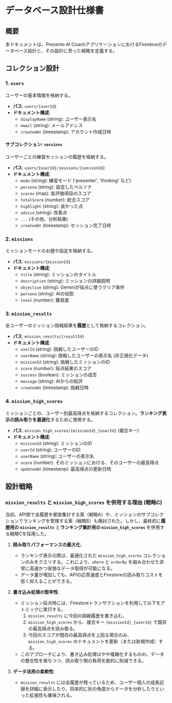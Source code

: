 # データベース設計仕様書

## 概要

本ドキュメントは、Prezento AI CoachアプリケーションにおけるFirestoreのデータベース設計と、その設計に至った戦略を定義する。

## コレクション設計

### 1. `users`

ユーザーの基本情報を格納する。

- **パス**: `users/{userId}`
- **ドキュメント構成**:
  - `displayName` (string): ユーザー表示名
  - `email` (string): メールアドレス
  - `createdAt` (timestamp): アカウント作成日時

#### サブコレクション: `sessions`

ユーザーごとの練習セッションの履歴を格納する。

- **パス**: `users/{userId}/sessions/{sessionId}`
- **ドキュメント構成**:
  - `mode` (string): 練習モード ('presenter', 'thinking' など)
  - `persona` (string): 設定したペルソナ
  - `scores` (map): 各評価項目のスコア
  - `totalScore` (number): 総合スコア
  - `highlight` (string): 良かった点
  - `advice` (string): 改善点
  - `...` (その他、分析結果)
  - `createdAt` (timestamp): セッション完了日時

### 2. `missions`

ミッションモードのお題や設定を格納する。

- **パス**: `missions/{missionId}`
- **ドキュメント構成**:
  - `title` (string): ミッションのタイトル
  - `description` (string): ミッションの詳細説明
  - `objective` (string): Geminiが採点に使うクリア条件
  - `persona` (string): AIの役割
  - `level` (number): 難易度

### 3. `mission_results`

全ユーザーのミッション挑戦結果を**履歴**として格納するコレクション。

- **パス**: `mission_results/{resultId}`
- **ドキュメント構成**:
  - `userId` (string): 挑戦したユーザーのID
  - `userName` (string): 挑戦したユーザーの表示名 (非正規化データ)
  - `missionId` (string): 挑戦したミッションのID
  - `score` (number): 採点結果のスコア
  - `success` (boolean): ミッションの成否
  - `message` (string): AIからの総評
  - `createdAt` (timestamp): 挑戦日時

### 4. `mission_high_scores`

ミッションごとの、ユーザー別最高得点を格納するコレクション。**ランキング表示の読み取りを最適化**するために使用する。

- **パス**: `mission_high_scores/{missionId}_{userId}` (複合キー)
- **ドキュメント構成**:
  - `missionId` (string): ミッションのID
  - `userId` (string): ユーザーのID
  - `userName` (string): ユーザーの表示名
  - `score` (number): そのミッションにおける、そのユーザーの最高得点
  - `updatedAt` (timestamp): 最高得点の更新日時

## 設計戦略

### `mission_results` と `mission_high_scores` を併用する理由 (戦略C)

当初、API側で全履歴を都度集計する案（戦略A）や、ミッションのサブコレクションでランキングを管理する案（戦略B）も検討された。しかし、最終的に**履歴用の `mission_results`** と**ランキング集計用の `mission_high_scores`** を併用する戦略Cを採用した。

1.  **読み取りパフォーマンスの最大化**:
    -   ランキング表示の際は、最適化された `mission_high_scores` コレクションのみをクエリする。これにより、`where` と `orderBy` を組み合わせた非常に高速かつ安価なデータ取得が可能になる。
    -   データ量が増加しても、APIの応答速度とFirestoreの読み取りコストを低く抑えることができる。

2.  **書き込み処理の堅牢性**:
    -   ミッション採点時には、Firestoreトランザクションを利用して以下をアトミックに実行する。
        1.  `mission_results` に今回の挑戦履歴を書き込む。
        2.  `mission_high_scores` から、複合キー `{missionId}_{userId}` で既存の最高得点を読み取る。
        3.  今回のスコアが既存の最高得点を上回る場合のみ、`mission_high_scores` のドキュメントを更新（または新規作成）する。
    -   このアプローチにより、書き込み処理はやや複雑化するものの、データの整合性を保ちつつ、読み取り側の負荷を劇的に削減できる。

3.  **データ活用の柔軟性**:
    -   `mission_results` には全履歴が残っているため、ユーザー個人の成長記録を詳細に表示したり、将来的に別の角度からデータを分析したりといった拡張性も確保される。
